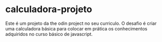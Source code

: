 # calculadora-projeto
Este é um projeto da the odin project no seu curriculo. O desafio é criar uma calculadora básica para colocar em prática os conhecimentos adquiridos no curso básico de javascript.
